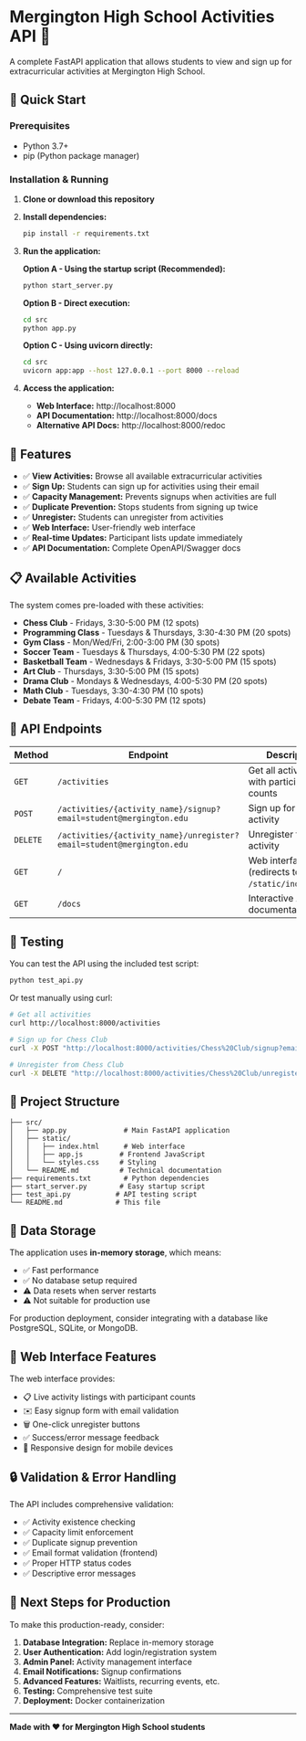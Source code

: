 # Mergington High School Activities API 🏫

A complete FastAPI application that allows students to view and sign up for extracurricular activities at Mergington High School.

## 🚀 Quick Start

### Prerequisites
- Python 3.7+
- pip (Python package manager)

### Installation & Running

1. **Clone or download this repository**

2. **Install dependencies:**
   ```bash
   pip install -r requirements.txt
   ```

3. **Run the application:**
   
   **Option A - Using the startup script (Recommended):**
   ```bash
   python start_server.py
   ```
   
   **Option B - Direct execution:**
   ```bash
   cd src
   python app.py
   ```
   
   **Option C - Using uvicorn directly:**
   ```bash
   cd src
   uvicorn app:app --host 127.0.0.1 --port 8000 --reload
   ```

4. **Access the application:**
   - **Web Interface:** http://localhost:8000
   - **API Documentation:** http://localhost:8000/docs
   - **Alternative API Docs:** http://localhost:8000/redoc

## 🎯 Features

- ✅ **View Activities:** Browse all available extracurricular activities
- ✅ **Sign Up:** Students can sign up for activities using their email
- ✅ **Capacity Management:** Prevents signups when activities are full
- ✅ **Duplicate Prevention:** Stops students from signing up twice
- ✅ **Unregister:** Students can unregister from activities
- ✅ **Web Interface:** User-friendly web interface
- ✅ **Real-time Updates:** Participant lists update immediately
- ✅ **API Documentation:** Complete OpenAPI/Swagger docs

## 📋 Available Activities

The system comes pre-loaded with these activities:

- **Chess Club** - Fridays, 3:30-5:00 PM (12 spots)
- **Programming Class** - Tuesdays & Thursdays, 3:30-4:30 PM (20 spots)
- **Gym Class** - Mon/Wed/Fri, 2:00-3:00 PM (30 spots)
- **Soccer Team** - Tuesdays & Thursdays, 4:00-5:30 PM (22 spots)
- **Basketball Team** - Wednesdays & Fridays, 3:30-5:00 PM (15 spots)
- **Art Club** - Thursdays, 3:30-5:00 PM (15 spots)
- **Drama Club** - Mondays & Wednesdays, 4:00-5:30 PM (20 spots)
- **Math Club** - Tuesdays, 3:30-4:30 PM (10 spots)
- **Debate Team** - Fridays, 4:00-5:30 PM (12 spots)

## 🔧 API Endpoints

| Method | Endpoint | Description |
|--------|----------|-------------|
| `GET` | `/activities` | Get all activities with participant counts |
| `POST` | `/activities/{activity_name}/signup?email=student@mergington.edu` | Sign up for an activity |
| `DELETE` | `/activities/{activity_name}/unregister?email=student@mergington.edu` | Unregister from an activity |
| `GET` | `/` | Web interface (redirects to `/static/index.html`) |
| `GET` | `/docs` | Interactive API documentation |

## 🧪 Testing

You can test the API using the included test script:

```bash
python test_api.py
```

Or test manually using curl:

```bash
# Get all activities
curl http://localhost:8000/activities

# Sign up for Chess Club
curl -X POST "http://localhost:8000/activities/Chess%20Club/signup?email=test@mergington.edu"

# Unregister from Chess Club  
curl -X DELETE "http://localhost:8000/activities/Chess%20Club/unregister?email=test@mergington.edu"
```

## 📁 Project Structure

```
├── src/
│   ├── app.py              # Main FastAPI application
│   ├── static/
│   │   ├── index.html      # Web interface
│   │   ├── app.js         # Frontend JavaScript
│   │   └── styles.css     # Styling
│   └── README.md          # Technical documentation
├── requirements.txt        # Python dependencies
├── start_server.py        # Easy startup script
├── test_api.py           # API testing script
└── README.md             # This file
```

## 💾 Data Storage

The application uses **in-memory storage**, which means:
- ✅ Fast performance
- ✅ No database setup required  
- ⚠️  Data resets when server restarts
- ⚠️  Not suitable for production use

For production deployment, consider integrating with a database like PostgreSQL, SQLite, or MongoDB.

## 🎨 Web Interface Features

The web interface provides:
- 📋 Live activity listings with participant counts
- ✉️ Easy signup form with email validation  
- 🗑️ One-click unregister buttons
- ✅ Success/error message feedback
- 📱 Responsive design for mobile devices

## 🔒 Validation & Error Handling

The API includes comprehensive validation:
- ✅ Activity existence checking
- ✅ Capacity limit enforcement  
- ✅ Duplicate signup prevention
- ✅ Email format validation (frontend)
- ✅ Proper HTTP status codes
- ✅ Descriptive error messages

## 🚀 Next Steps for Production

To make this production-ready, consider:

1. **Database Integration:** Replace in-memory storage
2. **User Authentication:** Add login/registration system
3. **Admin Panel:** Activity management interface
4. **Email Notifications:** Signup confirmations
5. **Advanced Features:** Waitlists, recurring events, etc.
6. **Testing:** Comprehensive test suite
7. **Deployment:** Docker containerization

---

**Made with ❤️ for Mergington High School students**